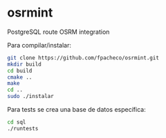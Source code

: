 # osrmint
PostgreSQL route OSRM integration

Para compilar/instalar:

```bash
git clone https://github.com/fpacheco/osrmint.git
mkdir build
cd build
cmake ..
make
cd ..
sudo ./instalar
```

Para tests se crea una base de datos específica:

```bash
cd sql
./runtests
```
